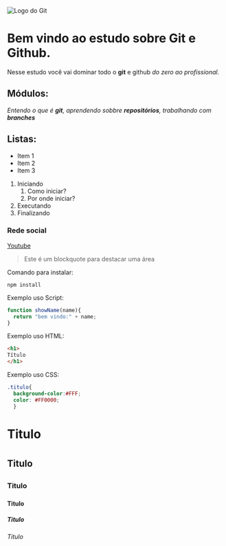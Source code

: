 ![Logo do Git](https://git-scm.com/images/logos/downloads/Git-Logo-2Color.png)


# Bem vindo ao estudo sobre Git e Github.
Nesse estudo você vai dominar todo o **git** e github _do zero ao profissional._

## Módulos:
_Entendo o que é **git**, aprendendo sobbre **repositórios**, trabalhando com **branches**_

## Listas:
* Item 1
* Item 2
* Item 3

1. Iniciando
    1. Como iniciar?
    2. Por onde iniciar?
2. Executando
3. Finalizando

### Rede social
[Youtube](https://www.youtube.com/)


>Este é um blockquote para destacar uma área

Comando para instalar:
```
npm install
```
Exemplo uso Script:
```js
function showName(name){
  return "bem vindo:" + name;
}
```
Exemplo uso HTML:
```html
<h1>
Título
</h1>
```
Exemplo uso CSS:
```css
.titulo{
  background-color:#FFF;
  color: #FF0000;
  }
```

# Titulo <h1>
## Titulo <h2>
### Titulo <h3>
#### Titulo <h4>
##### Titulo <h5>
###### Titulo <h6>